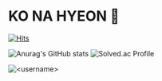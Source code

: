 # KO NA HYEON 🐣
[![Hits](https://hits.seeyoufarm.com/api/count/incr/badge.svg?url=https%3A%2F%2Fgithub.com%2FKonahyeon&count_bg=%23FFF884&title_bg=%23F7E600&icon=&icon_color=%23FFFFFF&title=hits&edge_flat=false)](https://hits.seeyoufarm.com)

![Anurag's GitHub stats](https://github-readme-stats.vercel.app/api?username=Konahyeon&show_icons=true&theme=highcontrast)
![Solved.ac Profile](http://mazassumnida.wtf/api/v2/generate_badge?boj=skgus0402)
<p><img align="center" src="https://github-readme-stats.vercel.app/api/top-langs?username=Konahyeon&show_icons=true&locale=en&layout=compact" alt="<username>" /></p>

<!---
Konahyeon/Konahyeon is a ✨ special ✨ repository because its `README.md` (this file) appears on your GitHub profile.
You can click the Preview link to take a look at your changes.
--->
